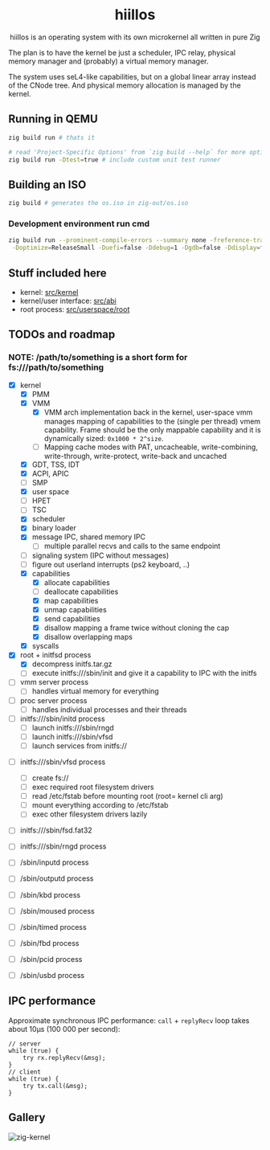 <div align="center">

# hiillos

hiillos is an operating system with its own microkernel
all written in pure Zig

</div>

The plan is to have the kernel be just a scheduler, IPC relay,
physical memory manager and (probably) a virtual memory manager.

The system uses seL4-like capabilities, but on a global linear array instead of the CNode tree.
And physical memory allocation is managed by the kernel.

## Running in QEMU

```bash
zig build run # thats it

# read 'Project-Specific Options' from `zig build --help` for more options
zig build run -Dtest=true # include custom unit test runner
```

## Building an ISO

```bash
zig build # generates the os.iso in zig-out/os.iso
```

### Development environment run cmd

```bash
zig build run --prominent-compile-errors --summary none -freference-trace \
 -Doptimize=ReleaseSmall -Duefi=false -Ddebug=1 -Dgdb=false -Ddisplay=false -Dtest=true
```

## Stuff included here

 - kernel: [src/kernel](/src/kernel)
 - kernel/user interface: [src/abi](src/abi)
 - root process: [src/userspace/root](src/userspace/root)

## TODOs and roadmap

### NOTE: /path/to/something is a short form for fs:///path/to/something

- [x] kernel
  - [x] PMM
  - [x] VMM
    - [x] VMM arch implementation back in the kernel,
          user-space vmm manages mapping of capabilities
          to the (single per thread) vmem capability.
          Frame should be the only mappable capability
          and it is dynamically sized: `0x1000 * 2^size`.
    - [ ] Mapping cache modes with PAT, uncacheable, write-combining,
          write-through, write-protect, write-back and uncached
  - [x] GDT, TSS, IDT
  - [x] ACPI, APIC
  - [ ] SMP
  - [x] user space
  - [ ] HPET
  - [ ] TSC
  - [x] scheduler
  - [x] binary loader
  - [x] message IPC, shared memory IPC
    - [ ] multiple parallel recvs and calls to the same endpoint
  - [ ] signaling system (IPC without messages)
  - [ ] figure out userland interrupts (ps2 keyboard, ..)
  - [x] capabilities
    - [x] allocate capabilities
    - [ ] deallocate capabilities
    - [x] map capabilities
    - [x] unmap capabilities
    - [x] send capabilities
    - [x] disallow mapping a frame twice without cloning the cap
    - [x] disallow overlapping maps
  - [x] syscalls

- [x] root + initfsd process
  - [x] decompress initfs.tar.gz
  - [ ] execute initfs:///sbin/init and give it a capability to IPC with the initfs

- [ ] vmm server process
  - [ ] handles virtual memory for everything

- [ ] proc server process
  - [ ] handles individual processes and their threads

- [ ] initfs:///sbin/initd process
  - [ ] launch initfs:///sbin/rngd
  - [ ] launch initfs:///sbin/vfsd
  - [ ] launch services from initfs://
<!---
  - [ ] launch /bin/wm
-->

- [ ] initfs:///sbin/vfsd process
  - [ ] create fs://
  - [ ] exec required root filesystem drivers
  - [ ] read /etc/fstab before mounting root (root= kernel cli arg)
  - [ ] mount everything according to /etc/fstab
  - [ ] exec other filesystem drivers lazily

- [ ] initfs:///sbin/fsd.fat32

- [ ] initfs:///sbin/rngd process

- [ ] /sbin/inputd process

- [ ] /sbin/outputd process

- [ ] /sbin/kbd process

- [ ] /sbin/moused process

- [ ] /sbin/timed process

- [ ] /sbin/fbd process

- [ ] /sbin/pcid process

- [ ] /sbin/usbd process

## IPC performance

Approximate synchronous IPC performance: `call` + `replyRecv`
loop takes about 10µs (100 000 per second):

```zig
// server
while (true) {
    try rx.replyRecv(&msg);
}
// client
while (true) {
    try tx.call(&msg);
}
```

## Gallery
    
![zig-kernel](https://github.com/user-attachments/assets/e508b174-1ccd-4830-aa00-68ec27faba77)

